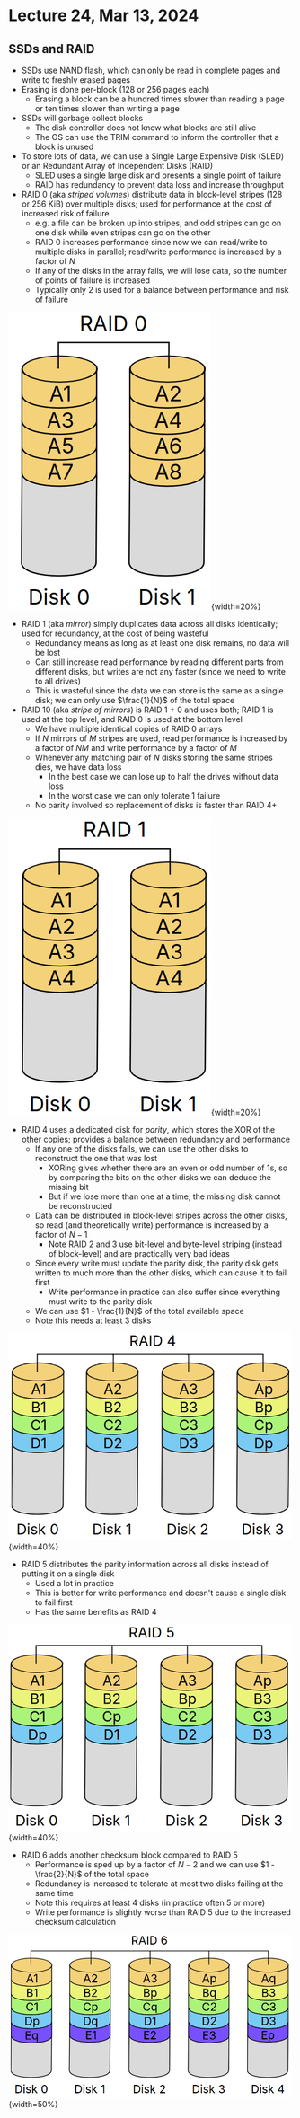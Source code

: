 # Lecture 24, Mar 13, 2024

## SSDs and RAID

* SSDs use NAND flash, which can only be read in complete pages and write to freshly erased pages
* Erasing is done per-block (128 or 256 pages each)
	* Erasing a block can be a hundred times slower than reading a page or ten times slower than writing a page
* SSDs will garbage collect blocks
	* The disk controller does not know what blocks are still alive
	* The OS can use the TRIM command to inform the controller that a block is unused
* To store lots of data, we can use a Single Large Expensive Disk (SLED) or an Redundant Array of Independent Disks (RAID)
	* SLED uses a single large disk and presents a single point of failure
	* RAID has redundancy to prevent data loss and increase throughput
* RAID 0 (aka *striped volumes*) distribute data in block-level stripes (128 or 256 KiB) over multiple disks; used for performance at the cost of increased risk of failure
	* e.g. a file can be broken up into stripes, and odd stripes can go on one disk while even stripes can go on the other
	* RAID 0 increases performance since now we can read/write to multiple disks in parallel; read/write performance is increased by a factor of $N$
	* If any of the disks in the array fails, we will lose data, so the number of points of failure is increased
	* Typically only 2 is used for a balance between performance and risk of failure

![RAID 0.](./imgs/lec24_1.png){width=20%}

* RAID 1 (aka *mirror*) simply duplicates data across all disks identically; used for redundancy, at the cost of being wasteful
	* Redundancy means as long as at least one disk remains, no data will be lost
	* Can still increase read performance by reading different parts from different disks, but writes are not any faster (since we need to write to all drives)
	* This is wasteful since the data we can store is the same as a single disk; we can only use $\frac{1}{N}$ of the total space
* RAID 10 (aka *stripe of mirrors*) is RAID 1 + 0 and uses both; RAID 1 is used at the top level, and RAID 0 is used at the bottom level
	* We have multiple identical copies of RAID 0 arrays
	* If $N$ mirrors of $M$ stripes are used, read performance is increased by a factor of $NM$ and write performance by a factor of $M$
	* Whenever any matching pair of $N$ disks storing the same stripes dies, we have data loss
		* In the best case we can lose up to half the drives without data loss
		* In the worst case we can only tolerate 1 failure
	* No parity involved so replacement of disks is faster than RAID 4+

![RAID 1.](./imgs/lec24_2.png){width=20%}

* RAID 4 uses a dedicated disk for *parity*, which stores the XOR of the other copies; provides a balance between redundancy and performance
	* If any one of the disks fails, we can use the other disks to reconstruct the one that was lost
		* XORing gives whether there are an even or odd number of 1s, so by comparing the bits on the other disks we can deduce the missing bit
		* But if we lose more than one at a time, the missing disk cannot be reconstructed
	* Data can be distributed in block-level stripes across the other disks, so read (and theoretically write) performance is increased by a factor of $N - 1$
		* Note RAID 2 and 3 use bit-level and byte-level striping (instead of block-level) and are practically very bad ideas
	* Since every write must update the parity disk, the parity disk gets written to much more than the other disks, which can cause it to fail first
		* Write performance in practice can also suffer since everything must write to the parity disk
	* We can use $1 - \frac{1}{N}$ of the total available space
	* Note this needs at least 3 disks

![RAID 4.](./imgs/lec24_3.png){width=40%}

* RAID 5 distributes the parity information across all disks instead of putting it on a single disk
	* Used a lot in practice
	* This is better for write performance and doesn't cause a single disk to fail first
	* Has the same benefits as RAID 4

![RAID 5.](./imgs/lec24_4.png){width=40%}

* RAID 6 adds another checksum block compared to RAID 5
	* Performance is sped up by a factor of $N - 2$ and we can use $1 - \frac{2}{N}$ of the total space
	* Redundancy is increased to tolerate at most two disks failing at the same time
	* Note this requires at least 4 disks (in practice often 5 or more)
	* Write performance is slightly worse than RAID 5 due to the increased checksum calculation

![RAID 6.](./imgs/lec24_5.png){width=50%}

